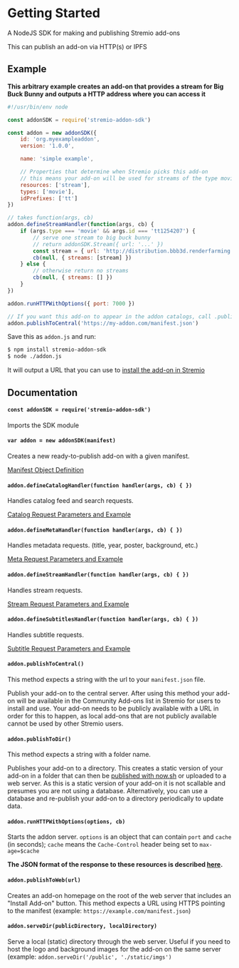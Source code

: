 # Getting Started

A NodeJS SDK for making and publishing Stremio add-ons

This can publish an add-on via HTTP(s) or IPFS


## Example

**This arbitrary example creates an add-on that provides a stream for Big Buck Bunny and outputs a HTTP address where you can access it**

```javascript
#!/usr/bin/env node

const addonSDK = require('stremio-addon-sdk')

const addon = new addonSDK({
    id: 'org.myexampleaddon',
    version: '1.0.0',

    name: 'simple example',

    // Properties that determine when Stremio picks this add-on
    // this means your add-on will be used for streams of the type movie
    resources: ['stream'],
    types: ['movie'],
    idPrefixes: ['tt']
})

// takes function(args, cb)
addon.defineStreamHandler(function(args, cb) {
    if (args.type === 'movie' && args.id === 'tt1254207') {
        // serve one stream to big buck bunny
        // return addonSDK.Stream({ url: '...' })
        const stream = { url: 'http://distribution.bbb3d.renderfarming.net/video/mp4/bbb_sunflower_1080p_30fps_normal.mp4' }
        cb(null, { streams: [stream] })
    } else {
        // otherwise return no streams
        cb(null, { streams: [] })
    }
})

addon.runHTTPWithOptions({ port: 7000 })

// If you want this add-on to appear in the addon catalogs, call .publishToCentral() with the publically available URL to your manifest
addon.publishToCentral('https://my-addon.com/manifest.json')

```

Save this as `addon.js` and run:

```bash
$ npm install stremio-addon-sdk
$ node ./addon.js
```

It will output a URL that you can use to [install the add-on in Stremio](./docs/testing.md#how-to-install-add-on-in-stremio)

## Documentation


#### `const addonSDK = require('stremio-addon-sdk')`

Imports the SDK module


#### `var addon = new addonSDK(manifest)`

Creates a new ready-to-publish add-on with a given manifest. 

[Manifest Object Definition](./api/responses/manifest.md)


#### `addon.defineCatalogHandler(function handler(args, cb) { })`

Handles catalog feed and search requests.

[Catalog Request Parameters and Example](./api/requests/defineCatalogHandler.md)


#### `addon.defineMetaHandler(function handler(args, cb) { })`

Handles metadata requests. (title, year, poster, background, etc.)

[Meta Request Parameters and Example](./api/requests/defineMetaHandler.md)


#### `addon.defineStreamHandler(function handler(args, cb) { })`

Handles stream requests.

[Stream Request Parameters and Example](./api/requests/defineStreamHandler.md)


#### `addon.defineSubtitlesHandler(function handler(args, cb) { })`

Handles subtitle requests.

[Subtitle Request Parameters and Example](./api/requests/defineSubtitlesHandler.md)


#### `addon.publishToCentral()`

This method expects a string with the url to your `manifest.json` file.

Publish your add-on to the central server. After using this method your add-on will be available in the Community Add-ons list in Stremio for users to install and use. Your add-on needs to be publicly available with a URL in order for this to happen, as local add-ons that are not publicly available cannot be used by other Stremio users.


#### `addon.publishToDir()`

This method expects a string with a folder name.

Publishes your add-on to a directory. This creates a static version of your add-on in a folder that can then be [published with now.sh](https://github.com/Stremio/stremio-static-addon-example) or uploaded to a web server. As this is a static version of your add-on it is not scallable and presumes you are not using a database. Alternatively, you can use a database and re-publish your add-on to a directory periodically to update data.


#### `addon.runHTTPWithOptions(options, cb)`

Starts the addon server. `options` is an object that can contain `port` and `cache` (in seconds); `cache` means the `Cache-Control` header being set to `max-age=$cache`

**The JSON format of the response to these resources is described [here](./api/responses).**


#### `addon.publishToWeb(url)`

Creates an add-on homepage on the root of the web server that includes an "Install Add-on" button. This method expects a URL using HTTPS pointing to the manifest (example: `https://example.com/manifest.json`)


#### `addon.serveDir(publicDirectory, localDirectory)`

Serve a local (static) directory through the web server. Useful if you need to host the logo and background images for the add-on on the same server (example: `addon.serveDir('/public', './static/imgs')`
